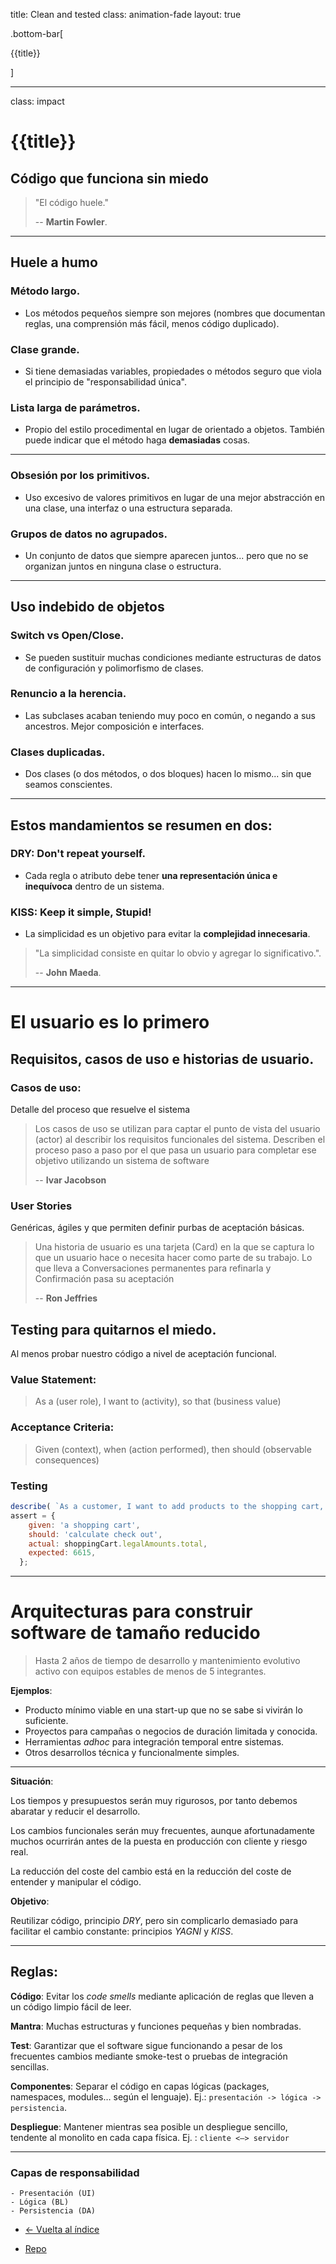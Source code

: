title: Clean and tested
class: animation-fade
layout: true

.bottom-bar[

{{title}}

]

---

class: impact

# {{title}}

## Código que funciona sin miedo

> "El código huele."
>
> -- **Martin Fowler**.

---

##  Huele a humo

### Método largo.

- Los métodos pequeños siempre son mejores (nombres que documentan reglas, una comprensión más fácil, menos código duplicado).

### Clase grande.

- Si tiene demasiadas variables, propiedades o métodos seguro que viola el principio de "responsabilidad única".

### Lista larga de parámetros.

- Propio del estilo procedimental en lugar de orientado a objetos. También puede indicar que el método haga **demasiadas** cosas.

---

### Obsesión por los primitivos.

- Uso excesivo de valores primitivos en lugar de una mejor abstracción en una clase, una interfaz o una estructura separada.

### Grupos de datos no agrupados.

- Un conjunto de datos que siempre aparecen juntos... pero que no se organizan juntos en ninguna clase o estructura.

---

## Uso indebido de objetos

### Switch vs Open/Close.

- Se pueden sustituir muchas condiciones mediante estructuras de datos de configuración y polimorfismo de clases.

### Renuncio a la herencia.

- Las subclases acaban teniendo muy poco en común, o negando a sus ancestros. Mejor composición e interfaces.

### Clases duplicadas.

- Dos clases (o dos métodos, o dos bloques) hacen lo mismo... sin que seamos conscientes.

---

## Estos mandamientos se resumen en dos:

### DRY: Don't repeat yourself.

- Cada regla o atributo debe tener **una representación única e inequívoca** dentro de un sistema.

### KISS: Keep it simple, Stupid!

- La simplicidad es un objetivo para evitar la **complejidad innecesaria**.


> "La simplicidad consiste en quitar lo obvio y agregar lo significativo.".
>
> -- **John Maeda**.

---

# El usuario es lo primero

## Requisitos, casos de uso e historias de usuario.

### Casos de uso:

Detalle del proceso que resuelve el sistema

>Los casos de uso se utilizan para captar el punto de vista del usuario (actor) al describir los requisitos funcionales del sistema.
>Describen el proceso paso a paso por el que pasa un usuario para completar ese objetivo utilizando un sistema de software
>
>  -- **Ivar Jacobson**

### User Stories

Genéricas, ágiles y que permiten definir purbas de aceptación básicas.


> Una historia de usuario es una tarjeta (Card) en la que se captura lo que un usuario hace o necesita hacer como parte de su trabajo.
> Lo que lleva a Conversaciones permanentes para refinarla y Confirmación pasa su aceptación
>
>  -- **Ron Jeffries**


## Testing para quitarnos el miedo.

Al menos probar nuestro código a nivel de aceptación funcional.

### Value Statement:

> As a (user role), I want to (activity), so that (business value)

### Acceptance Criteria:

> Given (context), when (action performed), then should (observable consequences)

### Testing

```javascript
describe( `As a customer, I want to add products to the shopping cart, so I can buy products`){}
assert = {
    given: 'a shopping cart',
    should: 'calculate check out',
    actual: shoppingCart.legalAmounts.total,
    expected: 6615,
  };
```

---

# Arquitecturas para construir software de tamaño reducido

>Hasta 2 años de tiempo de desarrollo y mantenimiento evolutivo activo con equipos estables de menos de 5 integrantes.

**Ejemplos**:
- Producto mínimo viable en una start-up que no se sabe si vivirán lo suficiente.
- Proyectos para campañas o negocios de duración limitada y conocida.
- Herramientas _adhoc_ para integración temporal entre sistemas.
- Otros desarrollos técnica y funcionalmente simples.

---

**Situación**:

Los tiempos y presupuestos serán muy rigurosos, por tanto debemos abaratar y reducir el desarrollo.

Los cambios funcionales serán muy frecuentes, aunque afortunadamente muchos ocurrirán antes de la puesta en producción con cliente y riesgo real.

La reducción del coste del cambio está en la reducción del coste de entender y manipular el código.

**Objetivo**:

Reutilizar código, principio _DRY_, pero sin complicarlo demasiado para facilitar el cambio constante: principios _YAGNI_ y _KISS_.

---

## Reglas:

**Código**: Evitar los _code smells_ mediante aplicación de reglas que lleven a un código limpio fácil de leer.

**Mantra**: Muchas estructuras y funciones pequeñas y bien nombradas.

**Test**: Garantizar que el software sigue funcionando a pesar de los frecuentes cambios mediante smoke-test o pruebas de integración sencillas.

**Componentes**: Separar el código en capas lógicas (packages, namespaces, modules… según el lenguaje). Ej.: `presentación -> lógica -> persistencia`.

**Despliegue**: Mantener mientras sea posible un despliegue sencillo, tendente al monolito en cada capa física. Ej. : `cliente <—> servidor`

---

### Capas de responsabilidad

    - Presentación (UI)
    - Lógica (BL)
    - Persistencia (DA)


- [<- Vuelta al índice ](./)

- [Repo](https://github.com/AcademiaBinaria/clean-software-architecture)
